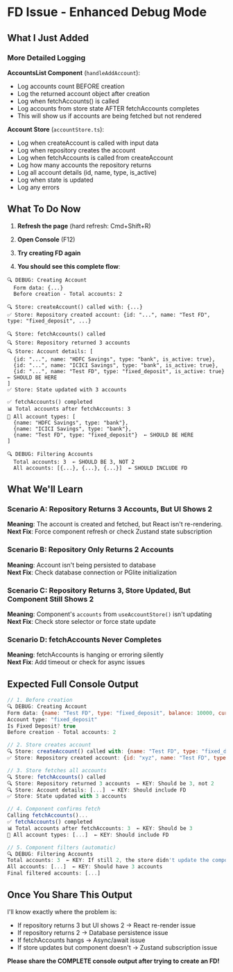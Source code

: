 # FD Issue - Enhanced Debug Mode

## What I Just Added

### More Detailed Logging

**AccountsList Component** (`handleAddAccount`):
- Log accounts count BEFORE creation
- Log the returned account object after creation
- Log when fetchAccounts() is called
- Log accounts from store state AFTER fetchAccounts completes
- This will show us if accounts are being fetched but not rendered

**Account Store** (`accountStore.ts`):
- Log when createAccount is called with input data
- Log when repository creates the account
- Log when fetchAccounts is called from createAccount
- Log how many accounts the repository returns
- Log all account details (id, name, type, is_active)
- Log when state is updated
- Log any errors

## What To Do Now

1. **Refresh the page** (hard refresh: Cmd+Shift+R)

2. **Open Console** (F12)

3. **Try creating FD again**

4. **You should see this complete flow**:

```
🔍 DEBUG: Creating Account
  Form data: {...}
  Before creation - Total accounts: 2

🔍 Store: createAccount() called with: {...}
✅ Store: Repository created account: {id: "...", name: "Test FD", type: "fixed_deposit", ...}

🔍 Store: fetchAccounts() called
🔍 Store: Repository returned 3 accounts
🔍 Store: Account details: [
  {id: "...", name: "HDFC Savings", type: "bank", is_active: true},
  {id: "...", name: "ICICI Savings", type: "bank", is_active: true},
  {id: "...", name: "Test FD", type: "fixed_deposit", is_active: true}  ← SHOULD BE HERE
]
✅ Store: State updated with 3 accounts

✅ fetchAccounts() completed
📊 Total accounts after fetchAccounts: 3
🔎 All account types: [
  {name: "HDFC Savings", type: "bank"},
  {name: "ICICI Savings", type: "bank"},
  {name: "Test FD", type: "fixed_deposit"}  ← SHOULD BE HERE
]

🔍 DEBUG: Filtering Accounts
  Total accounts: 3  ← SHOULD BE 3, NOT 2
  All accounts: [{...}, {...}, {...}]  ← SHOULD INCLUDE FD
```

## What We'll Learn

### Scenario A: Repository Returns 3 Accounts, But UI Shows 2
**Meaning**: The account is created and fetched, but React isn't re-rendering.  
**Next Fix**: Force component refresh or check Zustand state subscription

### Scenario B: Repository Only Returns 2 Accounts
**Meaning**: Account isn't being persisted to database  
**Next Fix**: Check database connection or PGlite initialization

### Scenario C: Repository Returns 3, Store Updated, But Component Still Shows 2
**Meaning**: Component's `accounts` from `useAccountStore()` isn't updating  
**Next Fix**: Check store selector or force state update

### Scenario D: fetchAccounts Never Completes
**Meaning**: fetchAccounts is hanging or erroring silently  
**Next Fix**: Add timeout or check for async issues

## Expected Full Console Output

```javascript
// 1. Before creation
🔍 DEBUG: Creating Account
Form data: {name: "Test FD", type: "fixed_deposit", balance: 10000, currency: "INR"}
Account type: "fixed_deposit"
Is Fixed Deposit? true
Before creation - Total accounts: 2

// 2. Store creates account
🔍 Store: createAccount() called with: {name: "Test FD", type: "fixed_deposit", ...}
✅ Store: Repository created account: {id: "xyz", name: "Test FD", type: "fixed_deposit"}

// 3. Store fetches all accounts
🔍 Store: fetchAccounts() called
🔍 Store: Repository returned 3 accounts  ← KEY: Should be 3, not 2
🔍 Store: Account details: [...]  ← KEY: Should include FD
✅ Store: State updated with 3 accounts

// 4. Component confirms fetch
Calling fetchAccounts()...
✅ fetchAccounts() completed
📊 Total accounts after fetchAccounts: 3  ← KEY: Should be 3
🔎 All account types: [...]  ← KEY: Should include FD

// 5. Component filters (automatic)
🔍 DEBUG: Filtering Accounts
Total accounts: 3  ← KEY: If still 2, the store didn't update the component
All accounts: [...]  ← KEY: Should have 3 accounts
Final filtered accounts: [...]
```

## Once You Share This Output

I'll know exactly where the problem is:
- If repository returns 3 but UI shows 2 → React re-render issue
- If repository returns 2 → Database persistence issue  
- If fetchAccounts hangs → Async/await issue
- If store updates but component doesn't → Zustand subscription issue

**Please share the COMPLETE console output after trying to create an FD!**

